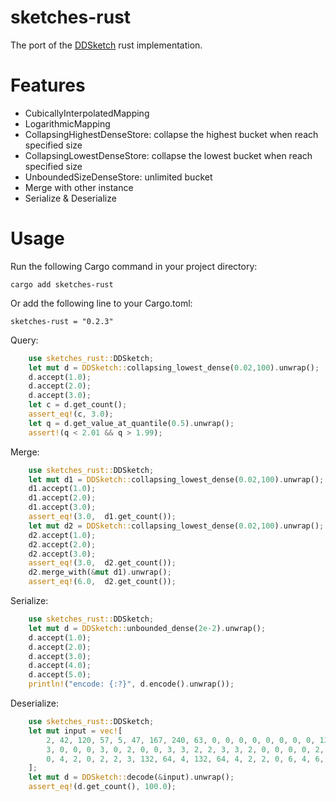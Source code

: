 # sketches-rust
The port of the [DDSketch](https://github.com/DataDog/sketches-java) rust implementation. 

# Features
- CubicallyInterpolatedMapping 
- LogarithmicMapping
- CollapsingHighestDenseStore: collapse the highest bucket when reach specified size
- CollapsingLowestDenseStore: collapse the lowest bucket when reach specified size
- UnboundedSizeDenseStore: unlimited bucket
- Merge with other instance
- Serialize & Deserialize

# Usage

Run the following Cargo command in your project directory:
```
cargo add sketches-rust
```


Or add the following line to your Cargo.toml:
```
sketches-rust = "0.2.3"
```


Query:
```rust
    use sketches_rust::DDSketch;
    let mut d = DDSketch::collapsing_lowest_dense(0.02,100).unwrap();
    d.accept(1.0);
    d.accept(2.0);
    d.accept(3.0);
    let c = d.get_count();
    assert_eq!(c, 3.0);
    let q = d.get_value_at_quantile(0.5).unwrap();
    assert!(q < 2.01 && q > 1.99);
```

Merge:
```rust
    use sketches_rust::DDSketch;
    let mut d1 = DDSketch::collapsing_lowest_dense(0.02,100).unwrap();
    d1.accept(1.0);
    d1.accept(2.0);
    d1.accept(3.0);
    assert_eq!(3.0,  d1.get_count());
    let mut d2 = DDSketch::collapsing_lowest_dense(0.02,100).unwrap();
    d2.accept(1.0);
    d2.accept(2.0);
    d2.accept(3.0);
    assert_eq!(3.0,  d2.get_count());
    d2.merge_with(&mut d1).unwrap();
    assert_eq!(6.0,  d2.get_count());
```

Serialize:
```rust
    use sketches_rust::DDSketch;
    let mut d = DDSketch::unbounded_dense(2e-2).unwrap();
    d.accept(1.0);
    d.accept(2.0);
    d.accept(3.0);
    d.accept(4.0);
    d.accept(5.0);
    println!("encode: {:?}", d.encode().unwrap());

```

Deserialize:
```rust
    use sketches_rust::DDSketch;
    let mut input = vec![
        2, 42, 120, 57, 5, 47, 167, 240, 63, 0, 0, 0, 0, 0, 0, 0, 0, 13, 50, 130, 1, 2, 136, 32, 0,
        3, 0, 0, 0, 3, 0, 2, 0, 0, 3, 3, 2, 2, 3, 3, 2, 0, 0, 0, 0, 2, 0, 2, 2, 2, 4, 4, 132, 64,
        0, 4, 2, 0, 2, 2, 3, 132, 64, 4, 132, 64, 4, 2, 2, 0, 6, 4, 6, 132, 64, 2, 6,
    ];
    let mut d = DDSketch::decode(&input).unwrap();
    assert_eq!(d.get_count(), 100.0);
```


